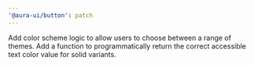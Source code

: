 ```yaml
---
'@aura-ui/button': patch
---
```


Add color scheme logic to allow users to choose between a range of themes.
Add a function to programmatically return the correct accessible text color value for solid variants.
